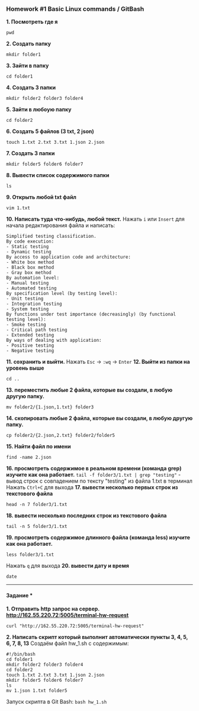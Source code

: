 ### Homework #1 Basic Linux commands / GitBash

**1. Посмотреть где я**
```
pwd
```
**2. Создать папку**
```
mkdir folder1
```
**3. Зайти в папку**
```
cd folder1
```
**4. Создать 3 папки**
```
mkdir folder2 folder3 folder4
```
**5. Зайти в любоую папку**
```
cd folder2
```
**6. Создать 5 файлов (3 txt, 2 json)**
```
touch 1.txt 2.txt 3.txt 1.json 2.json
```
**7. Создать 3 папки**
```
mkdir folder5 folder6 folder7
```
**8. Вывести список содержимого папки**
```
ls
```
**9. Открыть любой txt файл**
```
vim 1.txt
```
**10. Написать туда что-нибудь, любой текст.**
Нажать `i` или `Insert` для начала редактирования файла и написать:
```
Simplified testing classification.
By code execution:
- Static testing
- Dynamic testing
By access to application code and architecture:
- White box method
- Black box method
- Gray box method
By automation level:
- Manual testing
- Automated testing
By specification level (by testing level):
- Unit testing
- Integration testing
- System testing
By functions under test importance (decreasingly) (by functional testing level):
- Smoke testing
- Critical path testing 
- Extended testing
By ways of dealing with application:
- Positive testing
- Negative testing
```
**11. сохранить и выйти.**
Нажать `Esc` → `:wq` → `Enter`
**12. Выйти из папки на уровень выше**
```
cd ..
```
**13. переместить любые 2 файла, которые вы создали, в любую другую папку.**
```
mv folder2/{1.json,1.txt} folder3
```
**14. скопировать любые 2 файла, которые вы создали, в любую другую папку.**
```
cp folder2/{2.json,2.txt} folder2/folder5
```
**15. Найти файл по имени**
```
find -name 2.json
```
**16. просмотреть содержимое в реальном времени (команда grep) изучите как она работает.**
`tail -f folder3/1.txt | grep "testing"` - вывод строк с совпадением по тексту "testing" из файла 1.txt в терминал
Нажать `Ctrl+C` для выхода
**17. вывести несколько первых строк из текстового файла**
```
head -n 7 folder3/1.txt
```
**18. вывести несколько последних строк из текстового файла**
```
tail -n 5 folder3/1.txt
```
**19. просмотреть содержимое длинного файла (команда less) изучите как она работает.**
```
less folder3/1.txt
```
Нажать `q` для выхода
**20. вывести дату и время**
```
date
```
___

#### Задание *
**1. Отправить http запрос на сервер. http://162.55.220.72:5005/terminal-hw-request**
```
curl "http://162.55.220.72:5005/terminal-hw-request"
```
**2. Написать скрипт который выполнит автоматически пункты 3, 4, 5, 6, 7, 8, 13**
Создаём файл hw_1.sh с содержимым:
```
#!/bin/bash
cd folder1
mkdir folder2 folder3 folder4
cd folder2
touch 1.txt 2.txt 3.txt 1.json 2.json
mkdir folder5 folder6 folder7
ls
mv 1.json 1.txt folder5
```
Запуск скрипта в Git Bash: `bash hw_1.sh`
